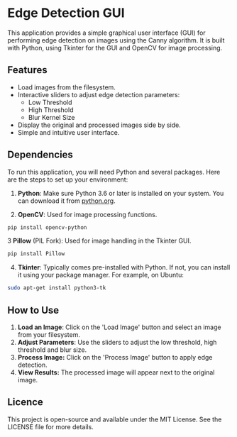 # Edge Detection GUI

This application provides a simple graphical user interface (GUI) for performing edge detection on images using the Canny algorithm. It is built with Python, using Tkinter for the GUI and OpenCV for image processing.

## Features

- Load images from the filesystem.
- Interactive sliders to adjust edge detection parameters:
  - Low Threshold
  - High Threshold
  - Blur Kernel Size
- Display the original and processed images side by side.
- Simple and intuitive user interface.

## Dependencies

To run this application, you will need Python and several packages. Here are the steps to set up your environment:

1. **Python**: Make sure Python 3.6 or later is installed on your system. You can download it from [python.org](https://www.python.org/downloads/).

2. **OpenCV**: Used for image processing functions.
```bash
pip install opencv-python
```

3 **Pillow** (PIL Fork): Used for image handling in the Tkinter GUI.
```bash
pip install Pillow
```

4. **Tkinter**: Typically comes pre-installed with Python. If not, you can install it using your package manager. For example, on Ubuntu:
```bash
sudo apt-get install python3-tk
```

## How to Use
1. **Load an Image**: Click on the 'Load Image' button and select an image from your filesystem.
2. **Adjust Parameters**: Use the sliders to adjust the low threshold, high threshold and blur size.
3. **Process Image:** Click on the 'Process Image' button to apply edge detection.
4. **View Results:** The processed image will appear next to the original image.

## Licence
This project is open-source and available under the MIT License. See the LICENSE file for more details.